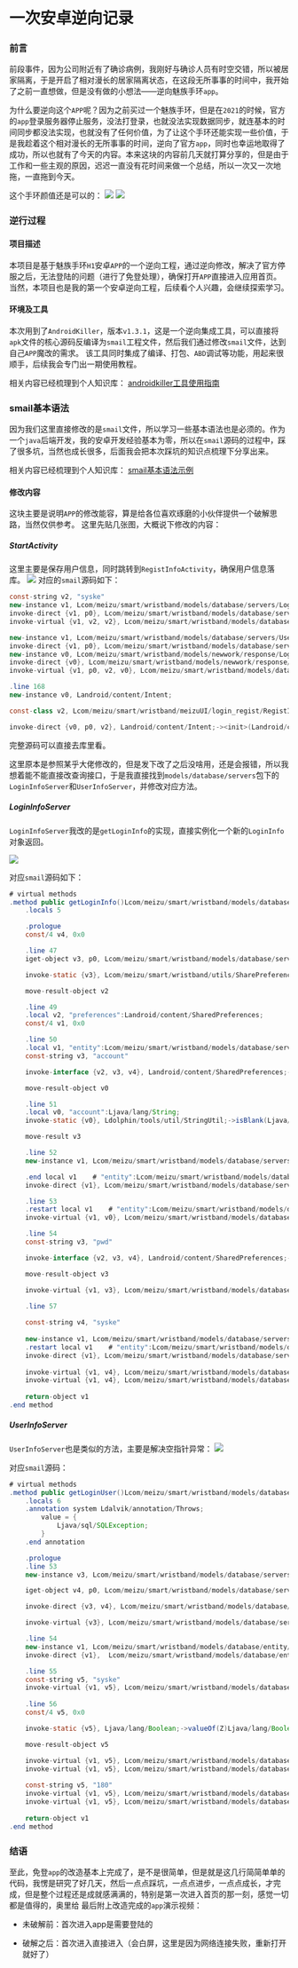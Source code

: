# 一次安卓逆向记录
### 前言
前段事件，因为公司附近有了确诊病例，我刚好与确诊人员有时空交错，所以被居家隔离，于是开启了相对漫长的居家隔离状态，在这段无所事事的时间中，我开始了之前一直想做，但是没有做的小想法——逆向魅族手环`app`。

为什么要逆向这个`APP`呢？因为之前买过一个魅族手环，但是在`2021`的时候，官方的`app`登录服务器停止服务，没法打登录，也就没法实现数据同步，就连基本的时间同步都没法实现，也就没有了任何价值，为了让这个手环还能实现一些价值，于是我趁着这个相对漫长的无所事事的时间，逆向了官方`app`，同时也幸运地取得了成功，所以也就有了今天的内容。本来这块的内容前几天就打算分享的，但是由于工作和一些主观的原因，迟迟一直没有花时间来做一个总结，所以一次又一次地拖，一直拖到今天。

这个手环颜值还是可以的：
![](https://syske-pic-bed.oss-cn-hangzhou.aliyuncs.com/imgs/20221106184617.png)
![](https://syske-pic-bed.oss-cn-hangzhou.aliyuncs.com/imgs/20221106184645.png)
### 逆行过程
#### 项目描述
本项目是基于魅族手环`H1`安卓`APP`的一个逆向工程，通过逆向修改，解决了官方停服之后，无法登陆的问题（进行了免登处理），确保打开`APP`直接进入应用首页。
当然，本项目也是我的第一个安卓逆向工程，后续看个人兴趣，会继续探索学习。


#### 环境及工具
本次用到了`AndroidKiller`，版本`v1.3.1`，这是一个逆向集成工具，可以直接将`apk`文件的核心源码反编译为`smail`工程文件，然后我们通过修改`smail`文件，达到自己`APP`魔改的需求。
该工具同时集成了编译、打包、`ABD`调试等功能，用起来很顺手，后续我会专门出一期使用教程。

相关内容已经梳理到个人知识库：
[androidkiller工具使用指南](https://github.com/Syske/person-learning-note/blob/master/%E5%AE%89%E5%8D%93/androidkiller%E5%B7%A5%E5%85%B7%E4%BD%BF%E7%94%A8%E6%8C%87%E5%8D%97.md)

### smail基本语法
因为我们这里直接修改的是`smail`文件，所以学习一些基本语法也是必须的。作为一个`java`后端开发，我的安卓开发经验基本为零，所以在`smail`源码的过程中，踩了很多坑，当然也成长很多，后面我会把本次踩坑的知识点梳理下分享出来。

相关内容已经梳理到个人知识库：
[smail基本语法示例](https://github.com/Syske/person-learning-note/blob/master/%E5%AE%89%E5%8D%93/smail%E5%9F%BA%E6%9C%AC%E8%AF%AD%E6%B3%95%E7%A4%BA%E4%BE%8B.md)


#### 修改内容
这块主要是说明`APP`的修改能容，算是给各位喜欢琢磨的小伙伴提供一个破解思路，当然仅供参考。
这里先贴几张图，大概说下修改的内容：
##### StartActivity
这里主要是保存用户信息，同时跳转到`RegistInfoActivity`，确保用户信息落库。
![](https://syske-pic-bed.oss-cn-hangzhou.aliyuncs.com/imgs/20221016221309.png)
对应的`smail`源码如下：
```java
const-string v2, "syske"
new-instance v1, Lcom/meizu/smart/wristband/models/database/servers/LoginInfoServer;
invoke-direct {v1, p0}, Lcom/meizu/smart/wristband/models/database/servers/LoginInfoServer;-><init>(Landroid/content/Context;)V
invoke-virtual {v1, v2, v2}, Lcom/meizu/smart/wristband/models/database/servers/LoginInfoServer;->saveLoginInfo(Ljava/lang/String;Ljava/lang/String;)V

new-instance v1, Lcom/meizu/smart/wristband/models/database/servers/UserInfoServer;
invoke-direct {v1, p0}, Lcom/meizu/smart/wristband/models/database/servers/UserInfoServer;-><init>(Landroid/content/Context;)V
new-instance v0, Lcom/meizu/smart/wristband/models/newwork/response/Logindata;
invoke-direct {v0}, Lcom/meizu/smart/wristband/models/newwork/response/Logindata;-><init>()V
invoke-virtual {v1, p0, v2, v0}, Lcom/meizu/smart/wristband/models/database/servers/UserInfoServer;->saveUserInfo(Landroid/content/Context;Ljava/lang/String;Lcom/meizu/smart/wristband/models/newwork/response/Logindata;)Z

.line 168
new-instance v0, Landroid/content/Intent;

const-class v2, Lcom/meizu/smart/wristband/meizuUI/login_regist/RegistInfoActivity;

invoke-direct {v0, p0, v2}, Landroid/content/Intent;-><init>(Landroid/content/Context;Ljava/lang/Class;)V
```
完整源码可以直接去库里看。

这里原本是参照某乎大佬修改的，但是发下改了之后没啥用，还是会报错，所以我想着能不能直接改查询接口，于是我直接找到`models/database/servers`包下的`LoginInfoServer`和`UserInfoServer`，并修改对应方法。

##### LoginInfoServer

`LoginInfoServer`我改的是`getLoginInfo`的实现，直接实例化一个新的`LoginInfo`对象返回。

![](https://syske-pic-bed.oss-cn-hangzhou.aliyuncs.com/imgs/20221016222052.png)

对应`smail`源码如下：

```java
# virtual methods
.method public getLoginInfo()Lcom/meizu/smart/wristband/models/database/servers/LoginInfoServer$LoginInfo;
    .locals 5

    .prologue
    const/4 v4, 0x0

    .line 47
    iget-object v3, p0, Lcom/meizu/smart/wristband/models/database/servers/LoginInfoServer;->context:Landroid/content/Context;

    invoke-static {v3}, Lcom/meizu/smart/wristband/utils/SharePreferencesUtil;->getSharedPreferences(Landroid/content/Context;)Landroid/content/SharedPreferences;

    move-result-object v2

    .line 49
    .local v2, "preferences":Landroid/content/SharedPreferences;
    const/4 v1, 0x0

    .line 50
    .local v1, "entity":Lcom/meizu/smart/wristband/models/database/servers/LoginInfoServer$LoginInfo;
    const-string v3, "account"

    invoke-interface {v2, v3, v4}, Landroid/content/SharedPreferences;->getString(Ljava/lang/String;Ljava/lang/String;)Ljava/lang/String;

    move-result-object v0

    .line 51
    .local v0, "account":Ljava/lang/String;
    invoke-static {v0}, Ldolphin/tools/util/StringUtil;->isBlank(Ljava/lang/String;)Z

    move-result v3

    .line 52
    new-instance v1, Lcom/meizu/smart/wristband/models/database/servers/LoginInfoServer$LoginInfo;

    .end local v1    # "entity":Lcom/meizu/smart/wristband/models/database/servers/LoginInfoServer$LoginInfo;
    invoke-direct {v1}, Lcom/meizu/smart/wristband/models/database/servers/LoginInfoServer$LoginInfo;-><init>()V

    .line 53
    .restart local v1    # "entity":Lcom/meizu/smart/wristband/models/database/servers/LoginInfoServer$LoginInfo;
    invoke-virtual {v1, v0}, Lcom/meizu/smart/wristband/models/database/servers/LoginInfoServer$LoginInfo;->setAccount(Ljava/lang/String;)V

    .line 54
    const-string v3, "pwd"

    invoke-interface {v2, v3, v4}, Landroid/content/SharedPreferences;->getString(Ljava/lang/String;Ljava/lang/String;)Ljava/lang/String;

    move-result-object v3

    invoke-virtual {v1, v3}, Lcom/meizu/smart/wristband/models/database/servers/LoginInfoServer$LoginInfo;->setPwd(Ljava/lang/String;)V

    .line 57
    
    const-string v4, "syske"    
    
    new-instance v1, Lcom/meizu/smart/wristband/models/database/servers/LoginInfoServer$LoginInfo;
    .restart local v1    # "entity":Lcom/meizu/smart/wristband/models/database/servers/LoginInfoServer$LoginInfo;
    invoke-direct {v1}, Lcom/meizu/smart/wristband/models/database/servers/LoginInfoServer$LoginInfo;-><init>()V
    
    invoke-virtual {v1, v4}, Lcom/meizu/smart/wristband/models/database/servers/LoginInfoServer$LoginInfo;->setAccount(Ljava/lang/String;)V
    invoke-virtual {v1, v4}, Lcom/meizu/smart/wristband/models/database/servers/LoginInfoServer$LoginInfo;->setPwd(Ljava/lang/String;)V
     
    return-object v1
.end method
```

##### UserInfoServer

`UserInfoServer`也是类似的方法，主要是解决空指针异常：
![](https://syske-pic-bed.oss-cn-hangzhou.aliyuncs.com/imgs/20221016222532.png)

对应`smail`源码：

```java
# virtual methods
.method public getLoginUser()Lcom/meizu/smart/wristband/models/database/entity/User;
    .locals 6
    .annotation system Ldalvik/annotation/Throws;
        value = {
            Ljava/sql/SQLException;
        }
    .end annotation

    .prologue
    .line 53
    new-instance v3, Lcom/meizu/smart/wristband/models/database/servers/LoginInfoServer;

    iget-object v4, p0, Lcom/meizu/smart/wristband/models/database/servers/UserInfoServer;->context:Landroid/content/Context;

    invoke-direct {v3, v4}, Lcom/meizu/smart/wristband/models/database/servers/LoginInfoServer;-><init>(Landroid/content/Context;)V

    invoke-virtual {v3}, Lcom/meizu/smart/wristband/models/database/servers/LoginInfoServer;->getLoginInfo()Lcom/meizu/smart/wristband/models/database/servers/LoginInfoServer$LoginInfo;

    .line 54
    new-instance v1, Lcom/meizu/smart/wristband/models/database/entity/User;
    invoke-direct {v1},  Lcom/meizu/smart/wristband/models/database/entity/User;-><init>()V

    .line 55
    const-string v5, "syske"
    invoke-virtual {v1, v5}, Lcom/meizu/smart/wristband/models/database/entity/User;->setId(Ljava/lang/String;)V
    
    .line 56
    const/4 v5, 0x0

    invoke-static {v5}, Ljava/lang/Boolean;->valueOf(Z)Ljava/lang/Boolean;

    move-result-object v5

    invoke-virtual {v1, v5}, Lcom/meizu/smart/wristband/models/database/entity/User;->setSync(Ljava/lang/Boolean;)V
    invoke-virtual {v1, v5}, Lcom/meizu/smart/wristband/models/database/entity/User;->setIsEmpty(Ljava/lang/Boolean;)V
    
    const-string v5, "180"
    invoke-virtual {v1, v5}, Lcom/meizu/smart/wristband/models/database/entity/User;->setWeight(Ljava/lang/String;)V
    invoke-virtual {v1, v5}, Lcom/meizu/smart/wristband/models/database/entity/User;->setHeight(Ljava/lang/String;)V 
    
    return-object v1
.end method
```

### 结语

至此，免登`app`的改造基本上完成了，是不是很简单，但是就是这几行简简单单的代码，我愣是研究了好几天，然后一点点踩坑，一点点进步，一点点成长，才完成，但是整个过程还是成就感满满的，特别是第一次进入首页的那一刻，感觉一切都是值得的，奥里给
最后附上改造完成的`app`演示视频：
- 未破解前：首次进入app是需要登陆的


- 破解之后：首次进入直接进入（会白屏，这里是因为网络连接失败，重新打开就好了）